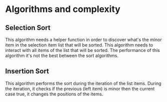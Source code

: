 # Algorithms and complexity

## Selection Sort
This algorithm needs a helper function in order to discover what's the minor item in the selection item list that will be sorted. This algorithm needs to interact with all items of the list that will be sorted. The performance of this algorithm it's not the best between the sort algorithms.

## Insertion Sort
This algorithm performs the sort during the iteration of the list items. During the iteration, it checks if the previous (left item) is minor then the current case true, it changes the positions of the items.
